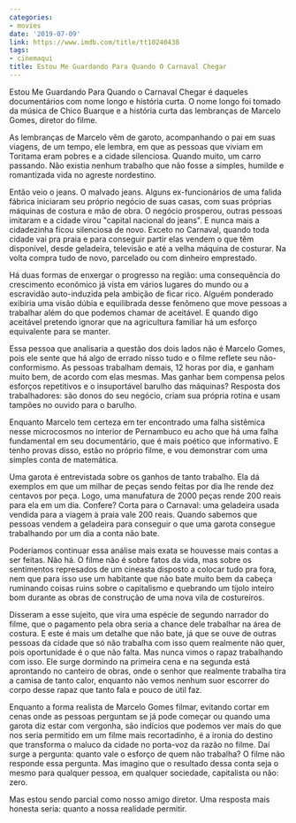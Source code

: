 ```yaml
---
categories:
- movies
date: '2019-07-09'
link: https://www.imdb.com/title/tt10240438
tags:
- cinemaqui
title: Estou Me Guardando Para Quando O Carnaval Chegar
---
```


Estou Me Guardando Para Quando o Carnaval Chegar é daqueles documentários com nome longo e história curta. O nome longo foi tomado da música de Chico Buarque e a história curta das lembranças de Marcelo Gomes, diretor do filme.

As lembranças de Marcelo vêm de garoto, acompanhando o pai em suas viagens, de um tempo, ele lembra, em que as pessoas que viviam em Toritama eram pobres e a cidade silenciosa. Quando muito, um carro passando. Não existia nenhum trabalho que não fosse a simples, humilde e romantizada vida no agreste nordestino.

Então veio o jeans. O malvado jeans. Alguns ex-funcionários de uma falida fábrica iniciaram seu próprio negócio de suas casas, com suas próprias máquinas de costura e mão de obra. O negócio prosperou, outras pessoas imitaram e a cidade virou "capital nacional do jeans". E nunca mais a cidadezinha ficou silenciosa de novo. Exceto no Carnaval, quando toda cidade vai pra praia e para conseguir partir elas vendem o que têm disponível, desde geladeira, televisão e até a velha máquina de costurar. Na volta compra tudo de novo, parcelado ou com dinheiro emprestado.

Há duas formas de enxergar o progresso na região: uma consequência do crescimento econômico já vista em vários lugares do mundo ou a escravidão auto-induzida pela ambição de ficar rico. Alguém ponderado exibiria uma visão dúbia e equilibrada desse fenômeno que move pessoas a trabalhar além do que podemos chamar de aceitável. E quando digo aceitável pretendo ignorar que na agricultura familiar há um esforço equivalente para se manter.

Essa pessoa que analisaria a questão dos dois lados não é Marcelo Gomes, pois ele sente que há algo de errado nisso tudo e o filme reflete seu não-conformismo. As pessoas trabalham demais, 12 horas por dia, e ganham muito bem, de acordo com elas mesmas. Mas ganhar bem compensa pelos esforços repetitivos e o insuportável barulho das máquinas? Resposta dos trabalhadores: são donos do seu negócio, criam sua própria rotina e usam tampões no ouvido para o barulho.

Enquanto Marcelo tem certeza em ter encontrado uma falha sistêmica nesse microcosmos no interior de Pernambuco eu acho que há uma falha fundamental em seu documentário, que é mais poético que informativo. E tenho provas disso, estão no próprio filme, e vou demonstrar com uma simples conta de matemática.

Uma garota é entrevistada sobre os ganhos de tanto trabalho. Ela dá exemplos em que um milhar de peças sendo feitas por dia lhe rende dez centavos por peça. Logo, uma manufatura de 2000 peças rende 200 reais para ela em um dia. Confere? Corta para o Carnaval: uma geladeira usada vendida para a viagem à praia vale 200 reais. Quando sabemos que pessoas vendem a geladeira para conseguir o que uma garota consegue trabalhando por um dia a conta não bate.

Poderíamos continuar essa análise mais exata se houvesse mais contas a ser feitas. Não há. O filme não é sobre fatos da vida, mas sobre os sentimentos represados de um cineasta disposto a colocar tudo pra fora, nem que para isso use um habitante que não bate muito bem da cabeça ruminando coisas ruins sobre o capitalismo e quebrando um tijolo inteiro bom durante as obras de construção de uma nova vila de costureiros.

Disseram a esse sujeito, que vira uma espécie de segundo narrador do filme, que o pagamento pela obra seria a chance dele trabalhar na área de costura. E este é mais um detalhe que não bate, já que se ouve de outras pessoas da cidade que só não trabalha com isso quem realmente não quer, pois oportunidade é o que não falta. Mas nunca vimos o rapaz trabalhando com isso. Ele surge dormindo na primeira cena e na segunda está aprontando no canteiro de obras, onde o senhor que realmente trabalha tira a camisa de tanto calor, enquanto não vemos nenhum suor escorrer do corpo desse rapaz que tanto fala e pouco de útil faz.

Enquanto a forma realista de Marcelo Gomes filmar, evitando cortar em cenas onde as pessoas perguntam se já pode começar ou quando uma garota diz estar com vergonha, são indícios que podemos ver mais do que nos seria permitido em um filme mais recortadinho, é a ironia do destino que transforma o maluco da cidade no porta-voz da razão no filme. Daí surge a pergunta: quanto vale o esforço de quem não trabalha? O filme não responde essa pergunta. Mas imagino que o resultado dessa conta seja o mesmo para qualquer pessoa, em qualquer sociedade, capitalista ou não: zero.

Mas estou sendo parcial como nosso amigo diretor. Uma resposta mais honesta seria: quanto a nossa realidade permitir.
